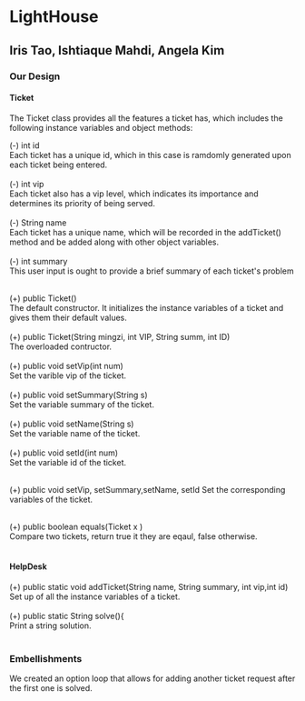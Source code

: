 # LightHouse
## Iris Tao, Ishtiaque Mahdi, Angela Kim</br>

### Our Design
#### Ticket
The Ticket class provides all the features a ticket has, which includes the following instance variables and object methods:

(-) int id</br>
    Each ticket has a unique id, which in this case is ramdomly generated upon each ticket being entered. </br></br>
(-) int vip</br>
    Each ticket also has a vip level, which indicates its importance and determines its priority of being served. </br></br>
(-) String name</br>
    Each ticket has a unique name, which will be recorded in the addTicket() method and be added along with other object variables. </br></br>
(-) int summary</br>
    This user input is ought to provide a brief summary of each ticket's problem</br></br>
    
(+) public Ticket()</br>
    The default constructor. It initializes the instance variables of a ticket and gives them their default values.</br></br>
(+) public Ticket(String mingzi, int VIP, String summ, int ID)</br>
    The overloaded contructor.</br></br>
(+) public void setVip(int num)</br>
    Set the varible vip of the ticket.</br></br>
(+) public void setSummary(String s)</br>
    Set the variable summary of the ticket.</br></br>
(+) public void setName(String s)</br>
    Set the variable name of the ticket.</br></br>
(+) public void setId(int num)</br>
    Set the variable id of the ticket.</br></br>
  
(+) public void setVip, setSummary,setName, setId
    Set the corresponding variables of the ticket.</br></br>
    
(+) public boolean equals(Ticket x )</br>
    Compare two tickets, return true it they are eqaul, false otherwise.</br></br>
    
    
#### HelpDesk
(+) public static void addTicket(String name, String summary, int vip,int id)</br>
    Set up of all the instance variables of a ticket.</br></br>
(+) public static String solve(){</br>
    Print a string solution.</br></br>



### Embellishments
We created an option loop that allows for adding another ticket request after the first one is solved.





